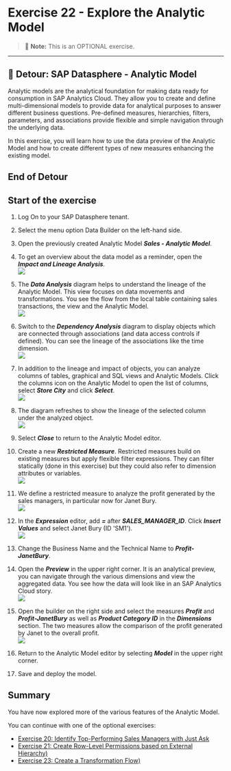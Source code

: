 # Exercise 22 - Explore the Analytic Model

>:memo: **Note:** This is an OPTIONAL exercise.

---

## :beginner: Detour: SAP Datasphere - Analytic Model

Analytic models are the analytical foundation for making data ready for consumption in SAP Analytics Cloud. They allow you to create and define multi-dimensional models to provide data for analytical purposes to answer different business questions. Pre-defined measures, hierarchies, filters, parameters, and associations provide flexible and simple navigation through the underlying data.

In this exercise, you will learn how to use the data preview of the Analytic Model and how to create different types of new measures enhancing the existing model.

## End of Detour

## Start of the exercise

1. Log On to your SAP Datasphere tenant.
2. Select the menu option Data Builder on the left-hand side.
3. Open the previously created Analytic Model ***Sales - Analytic Model***.
4. To get an overview about the data model as a reminder, open the ***Impact and Lineage Analysis***.
<br>![](images/00_00_0001.png)  

5. The ***Data Analysis*** diagram helps to understand the lineage of the Analytic Model. This view focuses on data movements and transformations. You see the flow from the local table containing sales transactions, the view and the Analytic Model. 
<br>![](images/00_00_0002.png)  

6. Switch to the ***Dependency Analysis*** diagram to display objects which are connected through associations (and data access controls if defined). You can see the lineage of the associations like the time dimension.
<br>![](images/00_00_0003.png) 

7. In addition to the lineage and impact of objects, you can analyze columns of tables, graphical and SQL views and Analytic Models. Click the columns icon on the Analytic Model to open the list of columns, select ***Store City*** and click ***Select***.
<br>![](images/00_00_0004.png) 

8. The diagram refreshes to show the lineage of the selected column under the analyzed object.
<br>![](images/00_00_0005.png) 

9. Select ***Close*** to return to the Analytic Model editor. 

10. Create a new ***Restricted Measure***. Restricted measures build on existing measures but apply flexible filter expressions. They can filter statically (done in this exercise) but they could also refer to dimension attributes or variables.
<br>![](images/00_00_0006.png) 

11. We define a restricted measure to analyze the profit generated by the sales managers, in particular now for Janet Bury.
<br>![](images/00_00_0007.png) 

12. In the ***Expression*** editor, add ***=*** after ***SALES_MANAGER_ID***. Click ***Insert Values*** and select Janet Bury (ID 'SM1').
<br>![](images/00_00_0008.png) 

13. Change the Business Name and the Technical Name to ***Profit-JanetBury***.

14. Open the ***Preview*** in the upper right corner. It is an analytical preview, you can navigate through the various dimensions and view the aggregated data. You see how the data will look like in an SAP Analytics Cloud story.
<br>![](images/00_00_0009.png) 

15. Open the builder on the right side and select the measures ***Profit*** and ***Profit-JanetBury*** as well as ***Product Category ID*** in the ***Dimensions*** section. The two measures allow the comparison of the profit generated by Janet to the overall profit.
<br>![](images/00_00_0010.png) 

16. Return to the Analytic Model editor by selecting ***Model*** in the upper right corner.

17. Save and deploy the model.


## Summary

You have now explored more of the various features of the Analytic Model. 

You can continue with one of the optional exercises:
- [Exercise 20: Identify Top-Performing Sales Managers with Just Ask](../ex20/README.md)
- [Exercise 21: Create Row-Level Permissions based on External Hierarchy)](../ex21/README.md)
- [Exercise 23: Create a Transformation Flow)](../ex23/README.md)
